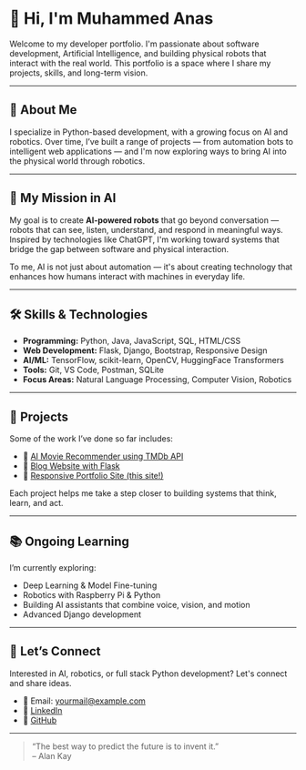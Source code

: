 # 👋 Hi, I'm Muhammed Anas

Welcome to my developer portfolio. I'm passionate about software development, Artificial Intelligence, and building physical robots that interact with the real world. This portfolio is a space where I share my projects, skills, and long-term vision.

---

## 🚀 About Me

I specialize in Python-based development, with a growing focus on AI and robotics. Over time, I’ve built a range of projects — from automation bots to intelligent web applications — and I'm now exploring ways to bring AI into the physical world through robotics.

---

## 🧠 My Mission in AI

My goal is to create **AI-powered robots** that go beyond conversation — robots that can see, listen, understand, and respond in meaningful ways. Inspired by technologies like ChatGPT, I'm working toward systems that bridge the gap between software and physical interaction.

To me, AI is not just about automation — it's about creating technology that enhances how humans interact with machines in everyday life.

---

## 🛠️ Skills & Technologies

- **Programming:** Python, Java, JavaScript, SQL, HTML/CSS  
- **Web Development:** Flask, Django, Bootstrap, Responsive Design  
- **AI/ML:** TensorFlow, scikit-learn, OpenCV, HuggingFace Transformers  
- **Tools:** Git, VS Code, Postman, SQLite  
- **Focus Areas:** Natural Language Processing, Computer Vision, Robotics

---

## 🧪 Projects

Some of the work I’ve done so far includes:

- 🔗 [AI Movie Recommender using TMDb API](#)
- 🔗 [Blog Website with Flask](#)
- 🔗 [Responsive Portfolio Site (this site!)](#)

Each project helps me take a step closer to building systems that think, learn, and act.

---

## 📚 Ongoing Learning

I’m currently exploring:

- Deep Learning & Model Fine-tuning  
- Robotics with Raspberry Pi & Python  
- Building AI assistants that combine voice, vision, and motion  
- Advanced Django development

---

## 💬 Let’s Connect

Interested in AI, robotics, or full stack Python development? Let's connect and share ideas.

- 📧 Email: yourmail@example.com  
- 🔗 [LinkedIn](https://linkedin.com/in/muhammed-anas-ma)  
- 🐙 [GitHub](https://github.com/Muhammed-anas)

---

> “The best way to predict the future is to invent it.”  
> – Alan Kay
